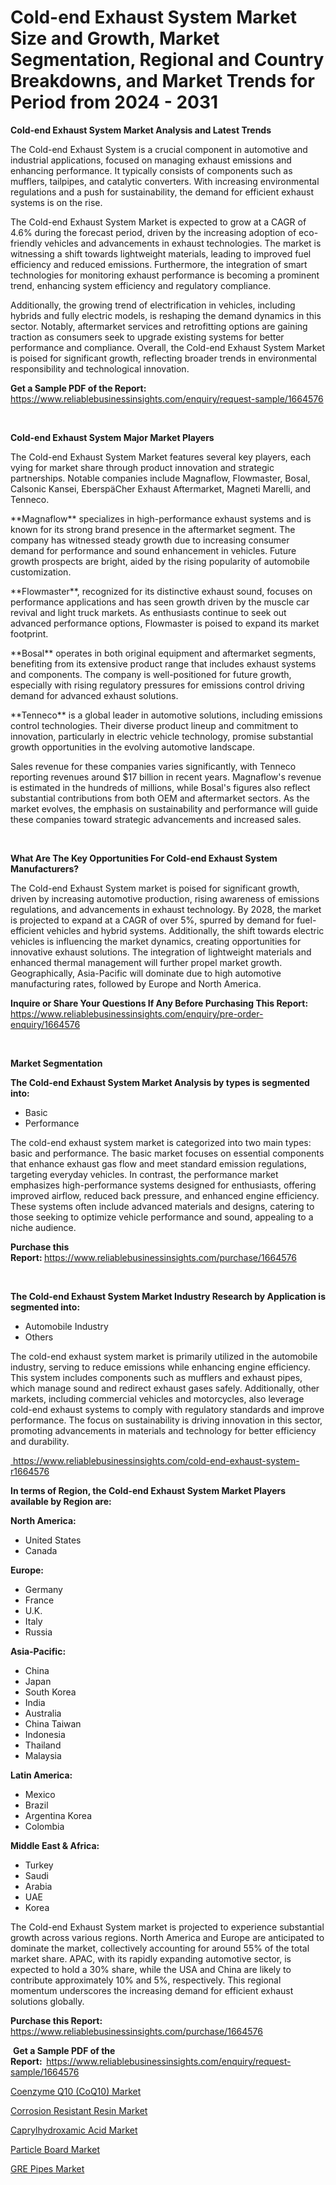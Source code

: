 <p><h1>Cold-end Exhaust System Market Size and Growth, Market Segmentation, Regional and Country Breakdowns, and Market Trends for Period from 2024 -  2031</h1></p><p><strong>Cold-end Exhaust System Market Analysis and Latest Trends</strong></p>
<p><p>The Cold-end Exhaust System is a crucial component in automotive and industrial applications, focused on managing exhaust emissions and enhancing performance. It typically consists of components such as mufflers, tailpipes, and catalytic converters. With increasing environmental regulations and a push for sustainability, the demand for efficient exhaust systems is on the rise.</p><p>The Cold-end Exhaust System Market is expected to grow at a CAGR of 4.6% during the forecast period, driven by the increasing adoption of eco-friendly vehicles and advancements in exhaust technologies. The market is witnessing a shift towards lightweight materials, leading to improved fuel efficiency and reduced emissions. Furthermore, the integration of smart technologies for monitoring exhaust performance is becoming a prominent trend, enhancing system efficiency and regulatory compliance.</p><p>Additionally, the growing trend of electrification in vehicles, including hybrids and fully electric models, is reshaping the demand dynamics in this sector. Notably, aftermarket services and retrofitting options are gaining traction as consumers seek to upgrade existing systems for better performance and compliance. Overall, the Cold-end Exhaust System Market is poised for significant growth, reflecting broader trends in environmental responsibility and technological innovation.</p></p>
<p><strong>Get a Sample PDF of the Report:&nbsp;</strong> <a href="https://www.reliablebusinessinsights.com/enquiry/request-sample/1664576?utm_campaign=84&utm_medium=2&utm_source=Github&utm_content=ia&utm_term=09122024&utm_id=cold-end-exhaust-system">https://www.reliablebusinessinsights.com/enquiry/request-sample/1664576</a></p>
<p>&nbsp;</p>
<p><strong>Cold-end Exhaust System Major Market Players</strong></p>
<p><p>The Cold-end Exhaust System Market features several key players, each vying for market share through product innovation and strategic partnerships. Notable companies include Magnaflow, Flowmaster, Bosal, Calsonic Kansei, EberspäCher Exhaust Aftermarket, Magneti Marelli, and Tenneco.</p><p>**Magnaflow** specializes in high-performance exhaust systems and is known for its strong brand presence in the aftermarket segment. The company has witnessed steady growth due to increasing consumer demand for performance and sound enhancement in vehicles. Future growth prospects are bright, aided by the rising popularity of automobile customization.</p><p>**Flowmaster**, recognized for its distinctive exhaust sound, focuses on performance applications and has seen growth driven by the muscle car revival and light truck markets. As enthusiasts continue to seek out advanced performance options, Flowmaster is poised to expand its market footprint.</p><p>**Bosal** operates in both original equipment and aftermarket segments, benefiting from its extensive product range that includes exhaust systems and components. The company is well-positioned for future growth, especially with rising regulatory pressures for emissions control driving demand for advanced exhaust solutions.</p><p>**Tenneco** is a global leader in automotive solutions, including emissions control technologies. Their diverse product lineup and commitment to innovation, particularly in electric vehicle technology, promise substantial growth opportunities in the evolving automotive landscape.</p><p>Sales revenue for these companies varies significantly, with Tenneco reporting revenues around $17 billion in recent years. Magnaflow's revenue is estimated in the hundreds of millions, while Bosal's figures also reflect substantial contributions from both OEM and aftermarket sectors. As the market evolves, the emphasis on sustainability and performance will guide these companies toward strategic advancements and increased sales.</p></p>
<p>&nbsp;</p>
<p><strong>What Are The Key Opportunities For Cold-end Exhaust System Manufacturers?</strong></p>
<p><p>The Cold-end Exhaust System market is poised for significant growth, driven by increasing automotive production, rising awareness of emissions regulations, and advancements in exhaust technology. By 2028, the market is projected to expand at a CAGR of over 5%, spurred by demand for fuel-efficient vehicles and hybrid systems. Additionally, the shift towards electric vehicles is influencing the market dynamics, creating opportunities for innovative exhaust solutions. The integration of lightweight materials and enhanced thermal management will further propel market growth. Geographically, Asia-Pacific will dominate due to high automotive manufacturing rates, followed by Europe and North America.</p></p>
<p><strong>Inquire or Share Your Questions If Any Before Purchasing This Report:</strong> <a href="https://www.reliablebusinessinsights.com/enquiry/pre-order-enquiry/1664576?utm_campaign=84&utm_medium=2&utm_source=Github&utm_content=ia&utm_term=09122024&utm_id=cold-end-exhaust-system">https://www.reliablebusinessinsights.com/enquiry/pre-order-enquiry/1664576</a></p>
<p>&nbsp;</p>
<p><strong>Market Segmentation</strong></p>
<p><strong>The Cold-end Exhaust System Market Analysis by types is segmented into:</strong></p>
<p><ul><li>Basic</li><li>Performance</li></ul></p>
<p><p>The cold-end exhaust system market is categorized into two main types: basic and performance. The basic market focuses on essential components that enhance exhaust gas flow and meet standard emission regulations, targeting everyday vehicles. In contrast, the performance market emphasizes high-performance systems designed for enthusiasts, offering improved airflow, reduced back pressure, and enhanced engine efficiency. These systems often include advanced materials and designs, catering to those seeking to optimize vehicle performance and sound, appealing to a niche audience.</p></p>
<p><strong>Purchase this Report:&nbsp;</strong><a href="https://www.reliablebusinessinsights.com/purchase/1664576?utm_campaign=84&utm_medium=2&utm_source=Github&utm_content=ia&utm_term=09122024&utm_id=cold-end-exhaust-system">https://www.reliablebusinessinsights.com/purchase/1664576</a></p>
<p>&nbsp;</p>
<p><strong>The Cold-end Exhaust System Market Industry Research by Application is segmented into:</strong></p>
<p><ul><li>Automobile Industry</li><li>Others</li></ul></p>
<p><p>The cold-end exhaust system market is primarily utilized in the automobile industry, serving to reduce emissions while enhancing engine efficiency. This system includes components such as mufflers and exhaust pipes, which manage sound and redirect exhaust gases safely. Additionally, other markets, including commercial vehicles and motorcycles, also leverage cold-end exhaust systems to comply with regulatory standards and improve performance. The focus on sustainability is driving innovation in this sector, promoting advancements in materials and technology for better efficiency and durability.</p></p>
<p><a href="https://www.reliablebusinessinsights.com/cold-end-exhaust-system-r1664576?utm_campaign=84&utm_medium=2&utm_source=Github&utm_content=ia&utm_term=09122024&utm_id=cold-end-exhaust-system">&nbsp;https://www.reliablebusinessinsights.com/cold-end-exhaust-system-r1664576</a></p>
<p><strong>In terms of Region, the Cold-end Exhaust System Market Players available by Region are:</strong></p>
<p>
    <p> <strong> North America: </strong>
        <ul>
            <li>United States</li>
            <li>Canada</li>
        </ul>
        </p> 
    <p> <strong> Europe: </strong>
        <ul>
            <li>Germany</li>
            <li>France</li>
            <li>U.K.</li>
            <li>Italy</li>
            <li>Russia</li>
        </ul>
        </p> 
    <p> <strong> Asia-Pacific: </strong>
        <ul>
            <li>China</li>
            <li>Japan</li>
            <li>South Korea</li>
            <li>India</li>
            <li>Australia</li>
            <li>China Taiwan</li>
            <li>Indonesia</li>
            <li>Thailand</li>
            <li>Malaysia</li>
        </ul>
        </p> 
    <p> <strong> Latin America: </strong>
        <ul>
            <li>Mexico</li>
            <li>Brazil</li>
            <li>Argentina Korea</li>
            <li>Colombia</li>
        </ul>
        </p> 
    <p> <strong> Middle East & Africa: </strong>
        <ul>
            <li>Turkey</li>
            <li>Saudi</li>
            <li>Arabia</li>
            <li>UAE</li>
            <li>Korea</li>
        </ul>
    </p>
    </p>
<p><p>The Cold-end Exhaust System market is projected to experience substantial growth across various regions. North America and Europe are anticipated to dominate the market, collectively accounting for around 55% of the total market share. APAC, with its rapidly expanding automotive sector, is expected to hold a 30% share, while the USA and China are likely to contribute approximately 10% and 5%, respectively. This regional momentum underscores the increasing demand for efficient exhaust solutions globally.</p></p>
<p><strong>Purchase this Report: </strong><a href="https://www.reliablebusinessinsights.com/purchase/1664576?utm_campaign=84&utm_medium=2&utm_source=Github&utm_content=ia&utm_term=09122024&utm_id=cold-end-exhaust-system">https://www.reliablebusinessinsights.com/purchase/1664576</a></p>
<p>&nbsp;<strong>Get a Sample PDF of the Report:&nbsp;&nbsp;</strong><a href="https://www.reliablebusinessinsights.com/enquiry/request-sample/1664576?utm_campaign=84&utm_medium=2&utm_source=Github&utm_content=ia&utm_term=09122024&utm_id=cold-end-exhaust-system">https://www.reliablebusinessinsights.com/enquiry/request-sample/1664576</a></p>
<p><strong></strong></p>
<p><p><a href="https://github.com/christalmodica79/Market-Research-Report-List-1/blob/main/coenzyme-q10-coq10-market.md?utm_campaign=84&utm_medium=2&utm_source=Github&utm_content=ia&utm_term=09122024&utm_id=cold-end-exhaust-system">Coenzyme Q10 (CoQ10) Market</a></p><p><a href="https://www.linkedin.com/pulse/global-corrosion-resistant-resin-market-analysis-size-share-mjf6e?utm_campaign=84&utm_medium=2&utm_source=Github&utm_content=ia&utm_term=09122024&utm_id=cold-end-exhaust-system">Corrosion Resistant Resin Market</a></p><p><a href="https://www.linkedin.com/pulse/strategic-overview-caprylhydroxamic-acid-market-industry-h0j0e?utm_campaign=84&utm_medium=2&utm_source=Github&utm_content=ia&utm_term=09122024&utm_id=cold-end-exhaust-system">Caprylhydroxamic Acid Market</a></p><p><a href="https://www.linkedin.com/pulse/financial-insights-market-potential-particle-board-research-vdmre?utm_campaign=84&utm_medium=2&utm_source=Github&utm_content=ia&utm_term=09122024&utm_id=cold-end-exhaust-system">Particle Board Market</a></p><p><a href="https://www.linkedin.com/pulse/projected-market-expansion-gre-pipes-45-cagr-from-2024-2031-juksc?utm_campaign=84&utm_medium=2&utm_source=Github&utm_content=ia&utm_term=09122024&utm_id=cold-end-exhaust-system">GRE Pipes Market</a></p></p>